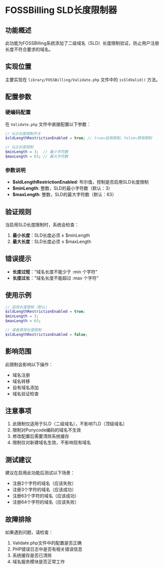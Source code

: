 # FOSSBilling SLD长度限制器

## 功能概述

此功能为FOSSBilling系统添加了二级域名（SLD）长度限制验证，防止用户注册长度不符合要求的域名。

## 实现位置

主要实现在 `library/FOSSBilling/Validate.php` 文件中的 `isSldValid()` 方法。

## 配置参数

### 硬编码配置

在 `Validate.php` 文件中直接配置以下参数：

```php
// SLD长度限制开关
$sldLengthRestrictionEnabled = true; // true=启用限制，false=禁用限制

// SLD长度限制
$minLength = 3;  // 最小字符数
$maxLength = 63; // 最大字符数
```

### 参数说明

- **$sldLengthRestrictionEnabled**: 布尔值，控制是否启用SLD长度限制
- **$minLength**: 整数，SLD的最小字符数（默认：3）
- **$maxLength**: 整数，SLD的最大字符数（默认：63）

## 验证规则

当启用SLD长度限制时，系统会检查：

1. **最小长度**：SLD长度必须 ≥ $minLength
2. **最大长度**：SLD长度必须 ≤ $maxLength

## 错误提示

- **长度过短**："域名长度不能少于 :min 个字符"
- **长度过长**："域名长度不能超过 :max 个字符"

## 使用示例

```php
// 启用长度限制（默认）
$sldLengthRestrictionEnabled = true;
$minLength = 3;
$maxLength = 63;

// 或者禁用长度限制
$sldLengthRestrictionEnabled = false;
```

## 影响范围

此限制会影响以下操作：

- 域名注册
- 域名转移
- 自有域名添加
- 域名验证检查

## 注意事项

1. 此限制仅适用于SLD（二级域名），不影响TLD（顶级域名）
2. 限制对Punycode编码的域名不生效
3. 修改配置后需要清除系统缓存
4. 限制仅对新建域名生效，不影响现有域名

## 测试建议

建议在启用此功能后测试以下场景：

- 注册2个字符的域名（应该失败）
- 注册3个字符的域名（应该成功）
- 注册63个字符的域名（应该成功）
- 注册64个字符的域名（应该失败）

## 故障排除

如果遇到问题，请检查：

1. Validate.php文件中的配置是否正确
2. PHP错误日志中是否有相关错误信息
3. 系统缓存是否已清除
4. 域名服务模块是否正常工作